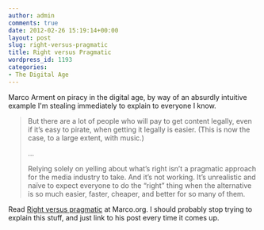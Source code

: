 ```yaml
---
author: admin
comments: true
date: 2012-02-26 15:19:14+00:00
layout: post
slug: right-versus-pragmatic
title: Right versus Pragmatic
wordpress_id: 1193
categories:
- The Digital Age
---
```


Marco Arment on piracy in the digital age, by way of an absurdly intuitive example I'm stealing immediately to explain to everyone I know.

> But there are a lot of people who will pay to get content legally, even if it’s easy to pirate, when getting it legally is easier. (This is now the case, to a large extent, with music.)
>
> …
>
> Relying solely on yelling about what’s right isn’t a pragmatic approach for the media industry to take. And it’s not working. It’s unrealistic and naïve to expect everyone to do the “right” thing when the alternative is so much easier, faster, cheaper, and better for so many of them.

Read [Right versus pragmatic](http://www.marco.org/2012/02/25/right-vs-pragmatic) at Marco.org. I should probably stop trying to explain this stuff, and just link to his post every time it comes up.
